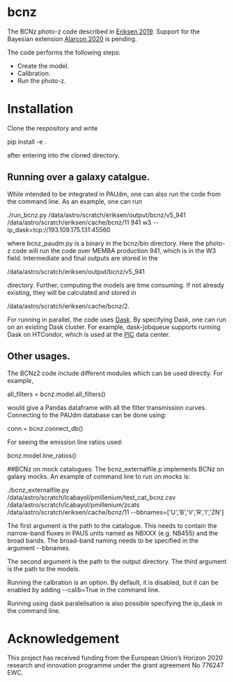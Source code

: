 # bcnz

The BCNz photo-z code described in [Eriksen 2019](https://ui.adsabs.harvard.edu/abs/2019MNRAS.484.4200E/abstract). Support for
the Bayesian extension [Alarcon 2020](https://ui.adsabs.harvard.edu/abs/2020arXiv200711132A/abstract) is pending.


The code performs the following steps:

* Create the model.
* Calibration.
* Run the photo-z.

# Installation
Clone the respository and write

pip install -e .

after entering into the cloned directory.

## Running over a galaxy catalgue.
While intended to be integrated in PAUdm, one can also run the code from the command line. As an 
example, one can run

./run_bcnz.py /data/astro/scratch/eriksen/output/bcnz/v5_941 /data/astro/scratch/eriksen/cache/bcnz/11 941 w3 --ip_dask=tcp://193.109.175.131:45560

where bcnz_paudm.py is a binary in the bcnz/bin directory. Here the photo-z code will run the code
over MEMBA production 941, which is in the W3 field. Intermediate and final outputs are stored
in the 

/data/astro/scratch/eriksen/output/bcnz/v5_941

directory. Further, computing the models are time consuming. If not already existing, they will
be calculated and stored in 

/data/astro/scratch/eriksen/cache/bcnz/2.

For running in parallel, the code uses [Dask](https://dask.org/). By specifying Dask, one can
run on an existing Dask cluster. For example, dask-jobqueue supports running Dask on HTCondor,
which is used at the [PIC](www.pic.es) data center.

## Other usages.
The BCNz2 code include different modules which can be used directly. For example,

all_filters = bcnz.model.all_filters()

would give a Pandas dataframe with all the filter transmission curves. Connecting to the 
PAUdm database can be done using:

conn = bcnz.connect_db()

For seeing the emission line ratios used:

bcnz.model.line_ratios()

##BCNz on mock catalogues: 
The bcnz_externalfile.p implements BCNz on galaxy mocks. An example of command line to run on mocks is:

./bcnz_externalfile.py /data/astro/scratch/lcabayol/pmillenium/test_cat_bcnz.csv /data/astro/scratch/lcabayol/pmillenium/zcats /data/astro/scratch/eriksen/cache/bcnz/11 --bbnames=['U','B','V','R','I','ZN']

The first argument is the path to the catalogue. This needs to contain the narrow-band fluxes in PAUS units named as NBXXX (e.g. NB455) and the broad bands. The broad-band naming needs to be specified in the argument --bbnames.

The second argument is the path to the output directory. 
The third argument is the path to the models. 

Running the calbration is an option. By default, it is disabled, but it can be enabled by adding --calib=True in the command line.

Running using dask paralelisation is also possible specifying the ip_dask in the command line. 

# Acknowledgement
This project has received funding from the European Union’s Horizon 2020 research
and innovation programme under the grant agreement No
776247 EWC.
